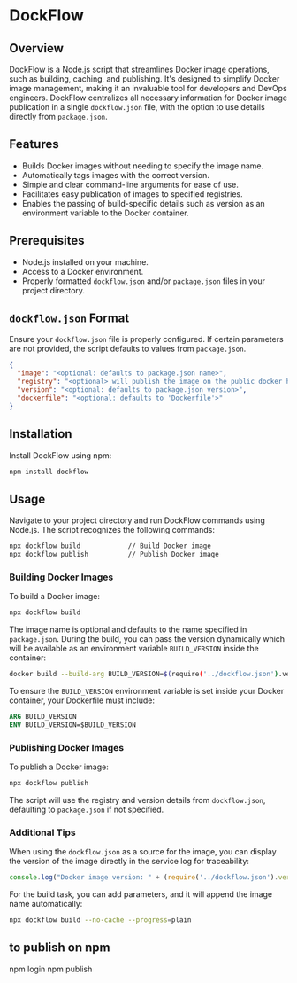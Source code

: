 # DockFlow

## Overview
DockFlow is a Node.js script that streamlines Docker image operations, such as building, caching, and publishing. It's designed to simplify Docker image management, making it an invaluable tool for developers and DevOps engineers. DockFlow centralizes all necessary information for Docker image publication in a single `dockflow.json` file, with the option to use details directly from `package.json`.

## Features
- Builds Docker images without needing to specify the image name.
- Automatically tags images with the correct version.
- Simple and clear command-line arguments for ease of use.
- Facilitates easy publication of images to specified registries.
- Enables the passing of build-specific details such as version as an environment variable to the Docker container.

## Prerequisites
- Node.js installed on your machine.
- Access to a Docker environment.
- Properly formatted `dockflow.json` and/or `package.json` files in your project directory.

## `dockflow.json` Format

Ensure your `dockflow.json` file is properly configured. If certain parameters are not provided, the script defaults to values from `package.json`.

```json
{
  "image": "<optional: defaults to package.json name>",
  "registry": "<optional> will publish the image on the public docker hub if not specified",
  "version": "<optional: defaults to package.json version>",
  "dockerfile": "<optional: defaults to 'Dockerfile'>"
}
```

## Installation
Install DockFlow using npm:

```bash
npm install dockflow
```

## Usage
Navigate to your project directory and run DockFlow commands using Node.js. The script recognizes the following commands:

```bash
npx dockflow build            // Build Docker image
npx dockflow publish          // Publish Docker image
```

### Building Docker Images
To build a Docker image:

```bash
npx dockflow build
```

The image name is optional and defaults to the name specified in `package.json`. During the build, you can pass the version dynamically which will be available as an environment variable `BUILD_VERSION` inside the container:

```bash
docker build --build-arg BUILD_VERSION=$(require('../dockflow.json').version || 'latest') ...
```

To ensure the `BUILD_VERSION` environment variable is set inside your Docker container, your Dockerfile must include:

```Dockerfile
ARG BUILD_VERSION
ENV BUILD_VERSION=$BUILD_VERSION
```

### Publishing Docker Images
To publish a Docker image:

```bash
npx dockflow publish
```

The script will use the registry and version details from `dockflow.json`, defaulting to `package.json` if not specified.

### Additional Tips
When using the `dockflow.json` as a source for the image, you can display the version of the image directly in the service log for traceability:

```javascript
console.log("Docker image version: " + (require('../dockflow.json').version || "latest"));
```

For the build task, you can add parameters, and it will append the image name automatically:

```bash
npx dockflow build --no-cache --progress=plain
```

## to publish on npm
npm login
npm publish
